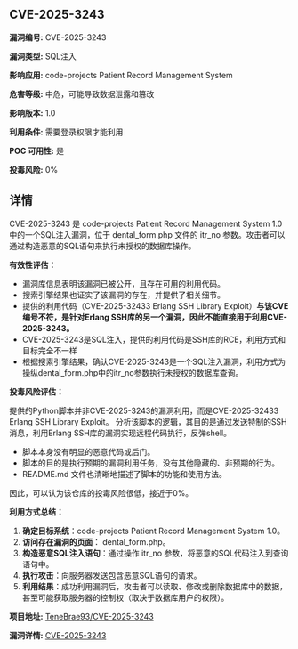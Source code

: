 ## CVE-2025-3243

**漏洞编号:** CVE-2025-3243

**漏洞类型:** SQL注入

**影响应用:** code-projects Patient Record Management System

**危害等级:** 中危，可能导致数据泄露和篡改

**影响版本:** 1.0

**利用条件:** 需要登录权限才能利用

**POC 可用性:** 是

**投毒风险:** 0%

## 详情

CVE-2025-3243 是 code-projects Patient Record Management System 1.0 中的一个SQL注入漏洞，位于 dental_form.php 文件的 itr_no 参数。攻击者可以通过构造恶意的SQL语句来执行未授权的数据库操作。

**有效性评估：**

*   漏洞库信息表明该漏洞已被公开，且存在可用的利用代码。
*   搜索引擎结果也证实了该漏洞的存在，并提供了相关细节。
*   提供的利用代码（CVE-2025-32433 Erlang SSH Library Exploit）**与该CVE编号不符，是针对Erlang SSH库的另一个漏洞，因此不能直接用于利用CVE-2025-3243。**
*   CVE-2025-3243是SQL注入，提供的利用代码是SSH库的RCE，利用方式和目标完全不一样
*  根据搜索引擎结果，确认CVE-2025-3243是一个SQL注入漏洞，利用方式为操纵dental_form.php中的itr_no参数执行未授权的数据库查询。

**投毒风险评估：**

提供的Python脚本并非CVE-2025-3243的漏洞利用，而是CVE-2025-32433 Erlang SSH Library Exploit。
分析该脚本的逻辑，其目的是通过发送特制的SSH消息，利用Erlang SSH库的漏洞实现远程代码执行，反弹shell。
*   脚本本身没有明显的恶意代码或后门。
*   脚本的目的是执行预期的漏洞利用任务，没有其他隐藏的、非预期的行为。
*   README.md 文件也清晰地描述了脚本的功能和使用方法。

因此，可以认为该仓库的投毒风险很低，接近于0%。

**利用方式总结：**

1.  **确定目标系统**：code-projects Patient Record Management System 1.0。
2.  **访问存在漏洞的页面**： dental_form.php。
3.  **构造恶意SQL注入语句**：通过操作 itr_no 参数，将恶意的SQL代码注入到查询语句中。
4.  **执行攻击**：向服务器发送包含恶意SQL语句的请求。
5.  **利用结果**：成功利用漏洞后，攻击者可以读取、修改或删除数据库中的数据，甚至可能获取服务器的控制权（取决于数据库用户的权限）。

**项目地址:** [TeneBrae93/CVE-2025-3243](https://github.com/TeneBrae93/CVE-2025-3243)

**漏洞详情:** [CVE-2025-3243](https://nvd.nist.gov/vuln/detail/CVE-2025-3243)
